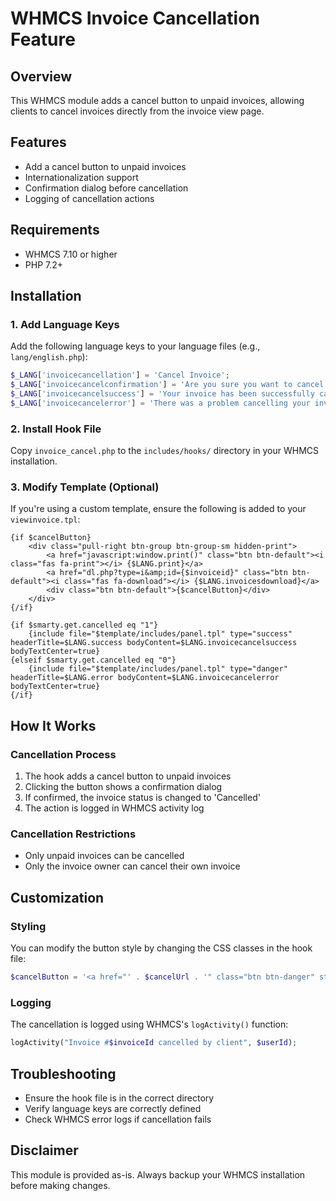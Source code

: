 # WHMCS Invoice Cancellation Feature

## Overview
This WHMCS module adds a cancel button to unpaid invoices, allowing clients to cancel invoices directly from the invoice view page.

## Features
- Add a cancel button to unpaid invoices
- Internationalization support
- Confirmation dialog before cancellation
- Logging of cancellation actions

## Requirements
- WHMCS 7.10 or higher
- PHP 7.2+

## Installation

### 1. Add Language Keys
Add the following language keys to your language files (e.g., `lang/english.php`):

```php
$_LANG['invoicecancellation'] = 'Cancel Invoice';
$_LANG['invoicecancelconfirmation'] = 'Are you sure you want to cancel this invoice? This action cannot be undone.';
$_LANG['invoicecancelsuccess'] = 'Your invoice has been successfully cancelled.';
$_LANG['invoicecancelerror'] = 'There was a problem cancelling your invoice. Please contact support.';
```

### 2. Install Hook File
Copy `invoice_cancel.php` to the `includes/hooks/` directory in your WHMCS installation.

### 3. Modify Template (Optional)
If you're using a custom template, ensure the following is added to your `viewinvoice.tpl`:

```smarty
{if $cancelButton}
    <div class="pull-right btn-group btn-group-sm hidden-print">
        <a href="javascript:window.print()" class="btn btn-default"><i class="fas fa-print"></i> {$LANG.print}</a>
        <a href="dl.php?type=i&amp;id={$invoiceid}" class="btn btn-default"><i class="fas fa-download"></i> {$LANG.invoicesdownload}</a>
        <div class="btn btn-default">{$cancelButton}</div>
    </div>
{/if}

{if $smarty.get.cancelled eq "1"}
    {include file="$template/includes/panel.tpl" type="success" headerTitle=$LANG.success bodyContent=$LANG.invoicecancelsuccess bodyTextCenter=true}
{elseif $smarty.get.cancelled eq "0"}
    {include file="$template/includes/panel.tpl" type="danger" headerTitle=$LANG.error bodyContent=$LANG.invoicecancelerror bodyTextCenter=true}
{/if}
```

## How It Works

### Cancellation Process
1. The hook adds a cancel button to unpaid invoices
2. Clicking the button shows a confirmation dialog
3. If confirmed, the invoice status is changed to 'Cancelled'
4. The action is logged in WHMCS activity log

### Cancellation Restrictions
- Only unpaid invoices can be cancelled
- Only the invoice owner can cancel their own invoice

## Customization

### Styling
You can modify the button style by changing the CSS classes in the hook file:
```php
$cancelButton = '<a href="' . $cancelUrl . '" class="btn btn-danger" style="margin-top: 10px;" onclick="return confirm(\'' . $_LANG['invoicecancelconfirmation'] . '\');">' . $_LANG['invoicecancellation'] . '</a>';
```

### Logging
The cancellation is logged using WHMCS's `logActivity()` function:
```php
logActivity("Invoice #$invoiceId cancelled by client", $userId);
```

## Troubleshooting
- Ensure the hook file is in the correct directory
- Verify language keys are correctly defined
- Check WHMCS error logs if cancellation fails

## Disclaimer
This module is provided as-is. Always backup your WHMCS installation before making changes. 
